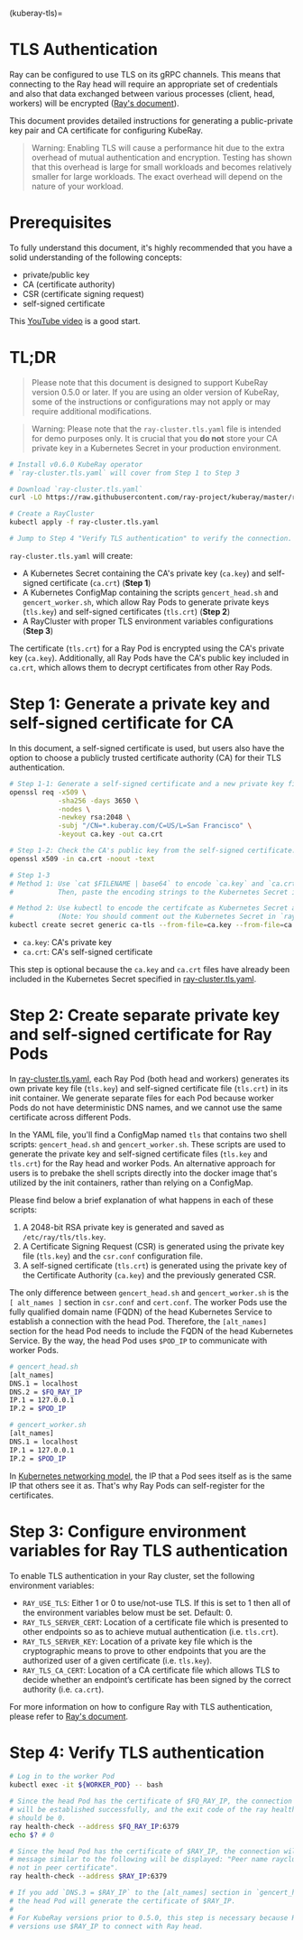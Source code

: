 (kuberay-tls)=

# TLS Authentication

Ray can be configured to use TLS on its gRPC channels. This means that
connecting to the Ray head will require an appropriate
set of credentials and also that data exchanged between various processes
(client, head, workers) will be encrypted ([Ray's document](https://docs.ray.io/en/latest/ray-core/configure.html?highlight=tls#tls-authentication)).

This document provides detailed instructions for generating a public-private
key pair and CA certificate for configuring KubeRay.

> Warning: Enabling TLS will cause a performance hit due to the extra
overhead of mutual authentication and encryption. Testing has shown that
this overhead is large for small workloads and becomes relatively smaller
for large workloads. The exact overhead will depend on the nature of your
workload.

# Prerequisites

To fully understand this document, it's highly recommended that you have a
solid understanding of the following concepts:

* private/public key
* CA (certificate authority)
* CSR (certificate signing request)
* self-signed certificate

This [YouTube video](https://youtu.be/T4Df5_cojAs) is a good start.

# TL;DR

> Please note that this document is designed to support KubeRay version 0.5.0 or later. If you are using an older version of KubeRay, some of the instructions or configurations may not apply or may require additional modifications.

> Warning: Please note that the `ray-cluster.tls.yaml` file is intended for demo purposes only. It is crucial that you **do not** store
your CA private key in a Kubernetes Secret in your production environment.

```sh
# Install v0.6.0 KubeRay operator
# `ray-cluster.tls.yaml` will cover from Step 1 to Step 3

# Download `ray-cluster.tls.yaml`
curl -LO https://raw.githubusercontent.com/ray-project/kuberay/master/ray-operator/config/samples/ray-cluster.tls.yaml

# Create a RayCluster
kubectl apply -f ray-cluster.tls.yaml

# Jump to Step 4 "Verify TLS authentication" to verify the connection.
```

`ray-cluster.tls.yaml` will create:

* A Kubernetes Secret containing the CA's private key (`ca.key`) and self-signed certificate (`ca.crt`) (**Step 1**)
* A Kubernetes ConfigMap containing the scripts `gencert_head.sh` and `gencert_worker.sh`, which allow Ray Pods to generate private keys
(`tls.key`) and self-signed certificates (`tls.crt`) (**Step 2**)
* A RayCluster with proper TLS environment variables configurations (**Step 3**)

The certificate (`tls.crt`) for a Ray Pod is encrypted using the CA's private key (`ca.key`). Additionally, all Ray Pods have the CA's public key included in `ca.crt`, which allows them to decrypt certificates from other Ray Pods.

# Step 1: Generate a private key and self-signed certificate for CA

In this document, a self-signed certificate is used, but users also have the
option to choose a publicly trusted certificate authority (CA) for their TLS
authentication.

```sh
# Step 1-1: Generate a self-signed certificate and a new private key file for CA.
openssl req -x509 \
            -sha256 -days 3650 \
            -nodes \
            -newkey rsa:2048 \
            -subj "/CN=*.kuberay.com/C=US/L=San Francisco" \
            -keyout ca.key -out ca.crt

# Step 1-2: Check the CA's public key from the self-signed certificate.
openssl x509 -in ca.crt -noout -text

# Step 1-3
# Method 1: Use `cat $FILENAME | base64` to encode `ca.key` and `ca.crt`.
#           Then, paste the encoding strings to the Kubernetes Secret in `ray-cluster.tls.yaml`.

# Method 2: Use kubectl to encode the certifcate as Kubernetes Secret automatically.
#           (Note: You should comment out the Kubernetes Secret in `ray-cluster.tls.yaml`.)
kubectl create secret generic ca-tls --from-file=ca.key --from-file=ca.crt
```

* `ca.key`: CA's private key
* `ca.crt`: CA's self-signed certificate

This step is optional because the `ca.key` and `ca.crt` files have
already been included in the Kubernetes Secret specified in [ray-cluster.tls.yaml](https://github.com/ray-project/kuberay/blob/master/ray-operator/config/samples/ray-cluster.tls.yaml).

# Step 2: Create separate private key and self-signed certificate for Ray Pods

In [ray-cluster.tls.yaml](https://github.com/ray-project/kuberay/blob/master/ray-operator/config/samples/ray-cluster.tls.yaml), each Ray
Pod (both head and workers) generates its own private key file (`tls.key`) and self-signed
certificate file (`tls.crt`) in its init container. We generate separate files for each Pod
because worker Pods do not have deterministic DNS names, and we cannot use the same
certificate across different Pods.

In the YAML file, you'll find a ConfigMap named `tls` that contains two shell scripts:
`gencert_head.sh` and `gencert_worker.sh`. These scripts are used to generate the private key
and self-signed certificate files (`tls.key` and `tls.crt`) for the Ray head and worker Pods.
An alternative approach for users is to prebake the shell scripts directly into the docker image that's utilized
by the init containers, rather than relying on a ConfigMap.

Please find below a brief explanation of what happens in each of these scripts:
1. A 2048-bit RSA private key is generated and saved as `/etc/ray/tls/tls.key`.
2. A Certificate Signing Request (CSR) is generated using the private key file (`tls.key`)
and the `csr.conf` configuration file.
3. A self-signed certificate (`tls.crt`) is generated using the private key of the
Certificate Authority (`ca.key`) and the previously generated CSR.

The only difference between `gencert_head.sh` and `gencert_worker.sh` is the `[ alt_names ]`
section in `csr.conf` and `cert.conf`. The worker Pods use the fully qualified domain name
(FQDN) of the head Kubernetes Service to establish a connection with the head Pod.
Therefore, the `[alt_names]` section for the head Pod needs to include the FQDN of the head
Kubernetes Service. By the way, the head Pod uses `$POD_IP` to communicate with worker Pods.

```sh
# gencert_head.sh
[alt_names]
DNS.1 = localhost
DNS.2 = $FQ_RAY_IP
IP.1 = 127.0.0.1
IP.2 = $POD_IP

# gencert_worker.sh
[alt_names]
DNS.1 = localhost
IP.1 = 127.0.0.1
IP.2 = $POD_IP
```

In [Kubernetes networking model](https://github.com/kubernetes/design-proposals-archive/blob/main/network/networking.md#pod-to-pod), the IP that a Pod sees itself as is the same IP that others see it as. That's why Ray Pods can self-register for the certificates.

# Step 3: Configure environment variables for Ray TLS authentication

To enable TLS authentication in your Ray cluster, set the following environment variables:

- `RAY_USE_TLS`: Either 1 or 0 to use/not-use TLS. If this is set to 1 then all of the environment variables below must be set. Default: 0.
- `RAY_TLS_SERVER_CERT`: Location of a certificate file which is presented to other endpoints so as to achieve mutual authentication (i.e. `tls.crt`).
- `RAY_TLS_SERVER_KEY`: Location of a private key file which is the cryptographic means to prove to other endpoints that you are the authorized user of a given certificate (i.e. `tls.key`).
- `RAY_TLS_CA_CERT`: Location of a CA certificate file which allows TLS to decide whether an endpoint’s certificate has been signed by the correct authority (i.e. `ca.crt`).

For more information on how to configure Ray with TLS authentication, please refer to [Ray's document](https://docs.ray.io/en/latest/ray-core/configure.html#tls-authentication).

# Step 4: Verify TLS authentication

```sh
# Log in to the worker Pod
kubectl exec -it ${WORKER_POD} -- bash

# Since the head Pod has the certificate of $FQ_RAY_IP, the connection to the worker Pods
# will be established successfully, and the exit code of the ray health-check command
# should be 0.
ray health-check --address $FQ_RAY_IP:6379
echo $? # 0

# Since the head Pod has the certificate of $RAY_IP, the connection will fail and an error
# message similar to the following will be displayed: "Peer name raycluster-tls-head-svc is
# not in peer certificate".
ray health-check --address $RAY_IP:6379

# If you add `DNS.3 = $RAY_IP` to the [alt_names] section in `gencert_head.sh`,
# the head Pod will generate the certificate of $RAY_IP.
#
# For KubeRay versions prior to 0.5.0, this step is necessary because Ray workers in earlier
# versions use $RAY_IP to connect with Ray head.
```
